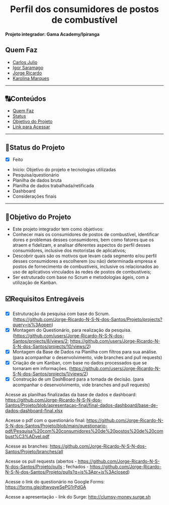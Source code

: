 <h1 align="center">
     Perfil dos consumidores de postos de combustível
</h1>

<h4 align="left">
    Projeto integrador: Gama Academy/Ipiranga
</h4>

##  Quem Faz 

- [Carlos Julio](https://www.github.com/carlosjulyo)
- [Igor Saramago](https://github.com/igorsaramagocosta)
- [Jorge Ricardo](https://github.com/Jorge-Ricardo-N-S-N-dos-Santos)
- [Karolina Marques](https://github.com/karolinamarques)
---
##  🔠Conteúdos

<!--ts-->
   * [Quem Faz](#-quem-faz)
   * [Status](#status)
   * [Objetivo do Projeto](#objetivo-do-projeto)
   * [Link para Acessar](#link-para-acessar)
<!--te-->

---
##  🧭Status do Projeto
 
 - [x] Feito
 
 - Inicio: Objetivo do projeto e tecnologias utilizadas
 - Pesquisa/questionário
 - Planilha de dados bruta
 - Planilha de dados trabalhada/retificada
 - Dashboard
 - Considerações finais

---

##  🎯Objetivo do Projeto

- Este projeto integrador tem como objetivos:
-  Conhecer mais os consumidores de postos de combustível, identificar dores e problemas desses consumidores, bem como fatores que os atraem e fidelizam, e analisar diferentes aspectos do perfil desses consumidores, inclusive dos motoristas de aplicativos;
-  Descobrir quais são os motivos que levam cada segmento e/ou perfil desses consumidores a escolherem (ou não) determinada empresa e postos de fornecimento de combustíveis, inclusive os relacionados ao uso de aplicativos vinculados às redes de postos de combustíveis;
- Ser estruturado com base no Scrum e metodologias ágeis, com a utilização de Kanban.


## ☑️Requisitos Entregáveis

- [x] Estruturação da pesquisa com base do Scrum. (https://github.com/Jorge-Ricardo-N-S-N-dos-Santos/Projeto/projects?query=is%3Aopen)
- [x] Montagem do Questionário, para realização da pesquisa. (https://github.com/users/Jorge-Ricardo-N-S-N-dos-Santos/projects/8/views/2; https://github.com/users/Jorge-Ricardo-N-S-N-dos-Santos/projects/10/views/2)
- [x] Montagem da Base de Dados na Planilha com filtros para sua análise. (para acompanhar o desenvolvimento, vide branches and pull requests)
- [x] Criação de um Kanban, com base no dados processados que se tornaram em informações. (https://github.com/users/Jorge-Ricardo-N-S-N-dos-Santos/projects/1/views/2)
- [x] Construção de um DashBoard para a tomada de decisão. (para acompanhar o desenvolvimento, vide branches and pull requests)

Acesse as planilhas finalizadas da base de dados e dashboard: https://github.com/Jorge-Ricardo-N-S-N-dos-Santos/Projeto/blob/apresentacao-final/final-dados-dashboard/base-de-dados-dashboard-final.xlsx

Acesse o pdf com o questionário final: https://github.com/Jorge-Ricardo-N-S-N-dos-Santos/Projeto/blob/main/questionario-pdf/Pesquisa%20com%20consumidores%20de%20postos%20de%20combust%C3%ADvel.pdf

Acesse as branches: https://github.com/Jorge-Ricardo-N-S-N-dos-Santos/Projeto/branches/all

Acesse os pull requests (abertos - https://github.com/Jorge-Ricardo-N-S-N-dos-Santos/Projeto/pulls ; fechados - https://github.com/Jorge-Ricardo-N-S-N-dos-Santos/Projeto/pulls?q=is%3Apr+is%3Aclosed)

Acesse o link do questionário no Google Forms: https://forms.gle/dtwvqyeSePG1rPdGA

Acesse a apresentação - link do Surge: http://clumsy-money.surge.sh

